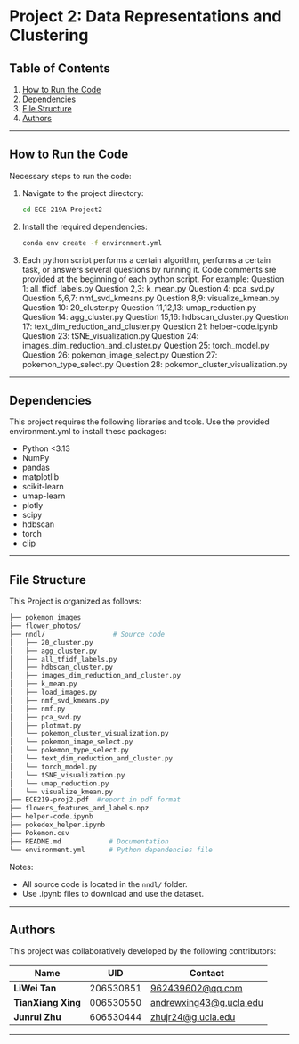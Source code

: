 # Project 2: Data Representations and Clustering

## Table of Contents
1. [How to Run the Code](#how-to-run-the-code)
2. [Dependencies](#dependencies)
3. [File Structure](#file-structure)
4. [Authors](#authors)

---

## How to Run the Code
Necessary steps to run the code:

1. Navigate to the project directory:
   ```bash
   cd ECE-219A-Project2
   ```

2. Install the required dependencies:
   ```bash
   conda env create -f environment.yml
   ```

3. Each python script performs a certain algorithm, performs a certain task, or answers several questions by running it. Code comments sre provided at the beginning of each python script. For example:
 Question 1: all_tfidf_labels.py
 Question 2,3: k_mean.py
 Question 4: pca_svd.py
 Question 5,6,7: nmf_svd_kmeans.py
 Question 8,9: visualize_kmean.py
 Question 10: 20_cluster.py
 Question 11,12,13: umap_reduction.py
 Question 14: agg_cluster.py
 Question 15,16: hdbscan_cluster.py
 Question 17: text_dim_reduction_and_cluster.py
 Question 21: helper-code.ipynb
 Question 23: tSNE_visualization.py
 Question 24: images_dim_reduction_and_cluster.py
 Question 25: torch_model.py
 Question 26: pokemon_image_select.py
 Question 27: pokemon_type_select.py
 Question 28: pokemon_cluster_visualization.py
---

## Dependencies
This project requires the following libraries and tools. Use the provided environment.yml to install these packages:

- Python <3.13
- NumPy
- pandas
- matplotlib
- scikit-learn
- umap-learn
- plotly
- scipy
- hdbscan
- torch
- clip
---

## File Structure
This Project is organized as follows:
```bash
├── pokemon_images                
├── flower_photos/       
├── nndl/                 # Source code
│   ├── 20_cluster.py         
│   ├── agg_cluster.py
│   ├── all_tfidf_labels.py
│   ├── hdbscan_cluster.py
│   ├── images_dim_reduction_and_cluster.py
│   ├── k_mean.py
│   ├── load_images.py
│   ├── nmf_svd_kmeans.py
│   ├── nmf.py
│   ├── pca_svd.py
│   ├── plotmat.py
│   └── pokemon_cluster_visualization.py
│   └── pokemon_image_select.py 
│   └── pokemon_type_select.py 
│   └── text_dim_reduction_and_cluster.py 
│   └── torch_model.py 
│   └── tSNE_visualization.py 
│   └── umap_reduction.py 
│   └── visualize_kmean.py 
├── ECE219-proj2.pdf  #report in pdf format
├── flowers_features_and_labels.npz 
├── helper-code.ipynb
├── pokedex_helper.ipynb
├── Pokemon.csv 
├── README.md            # Documentation
└── environment.yml      # Python dependencies file
```

Notes:
- All source code is located in the `nndl/` folder.
- Use .ipynb files to download and use the dataset.

---

## Authors

This project was collaboratively developed by the following contributors:

| Name                | UID                       |  Contact               |
|---------------------|---------------------------|------------------------|
| **LiWei Tan**       | 206530851                 | 962439602@qq.com       |
| **TianXiang Xing**  | 006530550                 | andrewxing43@g.ucla.edu|
| **Junrui Zhu**      | 606530444                 | zhujr24@g.ucla.edu     |

---